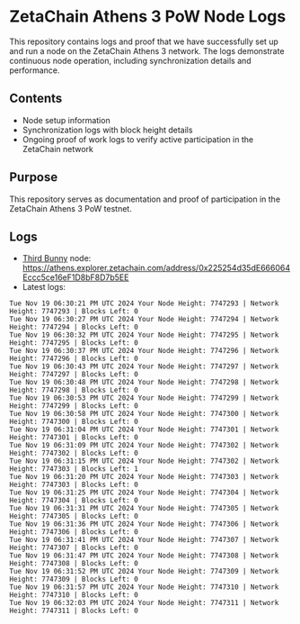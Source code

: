 # ZetaChain Athens 3 PoW Node Logs
This repository contains logs and proof that we have successfully set up and run a node on the ZetaChain Athens 3 network. The logs demonstrate continuous node operation, including synchronization details and performance.

## Contents
- Node setup information
- Synchronization logs with block height details
- Ongoing proof of work logs to verify active participation in the ZetaChain network

## Purpose
This repository serves as documentation and proof of participation in the ZetaChain Athens 3 PoW testnet.

## Logs

- [Third Bunny](https://thirdbunny.xyz/) node: https://athens.explorer.zetachain.com/address/0x225254d35dE666064Eccc5ce16eF1D8bF8D7b5EE
- Latest logs:
```
Tue Nov 19 06:30:21 PM UTC 2024 Your Node Height: 7747293 | Network Height: 7747293 | Blocks Left: 0
Tue Nov 19 06:30:27 PM UTC 2024 Your Node Height: 7747294 | Network Height: 7747294 | Blocks Left: 0
Tue Nov 19 06:30:32 PM UTC 2024 Your Node Height: 7747295 | Network Height: 7747295 | Blocks Left: 0
Tue Nov 19 06:30:37 PM UTC 2024 Your Node Height: 7747296 | Network Height: 7747296 | Blocks Left: 0
Tue Nov 19 06:30:43 PM UTC 2024 Your Node Height: 7747297 | Network Height: 7747297 | Blocks Left: 0
Tue Nov 19 06:30:48 PM UTC 2024 Your Node Height: 7747298 | Network Height: 7747298 | Blocks Left: 0
Tue Nov 19 06:30:53 PM UTC 2024 Your Node Height: 7747299 | Network Height: 7747299 | Blocks Left: 0
Tue Nov 19 06:30:58 PM UTC 2024 Your Node Height: 7747300 | Network Height: 7747300 | Blocks Left: 0
Tue Nov 19 06:31:04 PM UTC 2024 Your Node Height: 7747301 | Network Height: 7747301 | Blocks Left: 0
Tue Nov 19 06:31:09 PM UTC 2024 Your Node Height: 7747302 | Network Height: 7747302 | Blocks Left: 0
Tue Nov 19 06:31:15 PM UTC 2024 Your Node Height: 7747302 | Network Height: 7747303 | Blocks Left: 1
Tue Nov 19 06:31:20 PM UTC 2024 Your Node Height: 7747303 | Network Height: 7747303 | Blocks Left: 0
Tue Nov 19 06:31:25 PM UTC 2024 Your Node Height: 7747304 | Network Height: 7747304 | Blocks Left: 0
Tue Nov 19 06:31:31 PM UTC 2024 Your Node Height: 7747305 | Network Height: 7747305 | Blocks Left: 0
Tue Nov 19 06:31:36 PM UTC 2024 Your Node Height: 7747306 | Network Height: 7747306 | Blocks Left: 0
Tue Nov 19 06:31:41 PM UTC 2024 Your Node Height: 7747307 | Network Height: 7747307 | Blocks Left: 0
Tue Nov 19 06:31:47 PM UTC 2024 Your Node Height: 7747308 | Network Height: 7747308 | Blocks Left: 0
Tue Nov 19 06:31:52 PM UTC 2024 Your Node Height: 7747309 | Network Height: 7747309 | Blocks Left: 0
Tue Nov 19 06:31:57 PM UTC 2024 Your Node Height: 7747310 | Network Height: 7747310 | Blocks Left: 0
Tue Nov 19 06:32:03 PM UTC 2024 Your Node Height: 7747311 | Network Height: 7747311 | Blocks Left: 0
```
